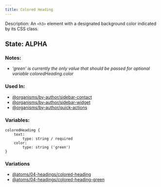 ```yaml
---
title: Colored Heading
---
```

Description: An `<h3>` element with a designated background color indicated by its CSS class.

## State: ALPHA

### Notes:
- _'green' is currently the only value that should be passed for optional variable coloredHeading.color_

### Used In:
- [@organisms/by-author/sidebar-contact](/?p=organisms-sidebar-contact)
- [@organisms/by-author/sidebar-widget](/?p=organisms-sidebar-widget)
- [@organisms/by-author/quick-actions](/?p=organisms-quick-actions)

### Variables:
~~~
coloredHeading {
    text: 
        type: string / required
    color:
        type: string ('green')
}
~~~

### Variations
- [@atoms/04-headings/colored-heading](/?p=atoms-colored-heading)
- [@atoms/04-headings/colored-heading-green](/?p=atoms-colored-heading-green)
